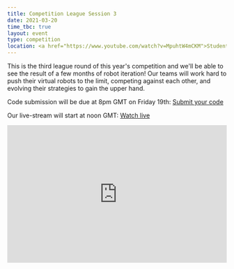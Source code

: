 ```yaml
---
title: Competition League Session 3
date: 2021-03-20
time_tbc: true
layout: event
type: competition
location: <a href="https://www.youtube.com/watch?v=MpuhtW4mCKM">Student Robotics' YouTube Channel</a>
---
```


This is the third league round of this year's competition and we'll be able to see the result of a few months of robot iteration! Our teams will work hard to push their virtual robots to the limit, competing against each other, and evolving their strategies to gain the upper hand.

Code submission will be due at 8pm GMT on Friday 19th: [Submit your code](https://studentrobotics.org/code-submitter/)

Our live-stream will start at noon GMT: [Watch live](https://www.youtube.com/watch?v=MpuhtW4mCKM)

<iframe
  width="100%"
  height="315"
  src="https://www.youtube.com/embed/MpuhtW4mCKM"
  frameborder="0"
  allow="accelerometer; autoplay; encrypted-media; gyroscope; picture-in-picture"
  allowfullscreen
></iframe>
